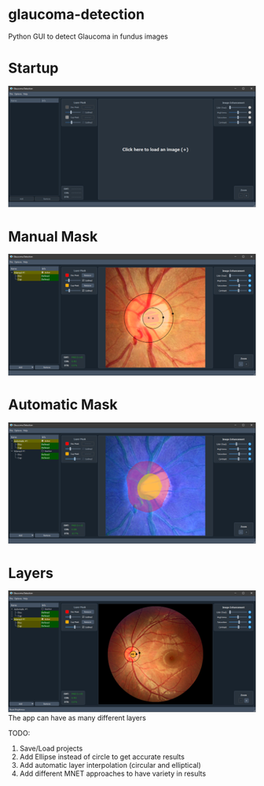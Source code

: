# glaucoma-detection
Python GUI to detect Glaucoma in fundus images 


# Startup
![datei](images/startup.png)

# Manual Mask
![datei](images/manual.png)

# Automatic Mask
![datei](images/auto.png)

# Layers
![datei](images/layers.png)
The app can have as many different layers



TODO:
  1. Save/Load projects
  2. Add Ellipse instead of circle to get accurate results
  3. Add automatic layer interpolation (circular and elliptical)
  4. Add different MNET approaches to have variety in results
